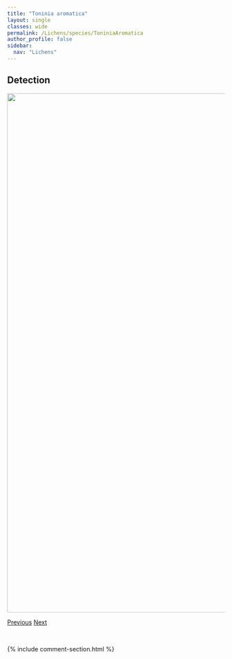 ```yaml
---
title: "Toninia aromatica"
layout: single
classes: wide
permalink: /Lichens/species/ToniniaAromatica
author_profile: false
sidebar:
  nav: "Lichens"
---
```


<h2>Detection</h2>

<a href="https://drive.google.com/uc?export=view&id=1kKTjQx0D9DlbsEiWj7zG6dYbbILo5yPB">
<img src="https://drive.google.com/uc?export=view&id=1kKTjQx0D9DlbsEiWj7zG6dYbbILo5yPB" height = "1200" width = "800">
</a>


<a href="/DevelopmentWebsite/Lichens/species/ToniniaAlutacea" class="pagination--pager" title="Toninia alutacea">Previous</a> <a href="/DevelopmentWebsite/Lichens/species/ToniniaSpp" class="pagination--pager" title="Toninia spp.">Next</a>

<p>&nbsp;</p>

{% include comment-section.html %}
